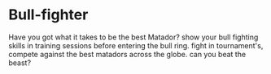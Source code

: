 # Bull-fighter
Have you got what it takes to be the best Matador?
show your bull fighting skills in training sessions before entering the bull ring.
fight in tournament's, compete against the best matadors across the globe.
can you beat the beast?
